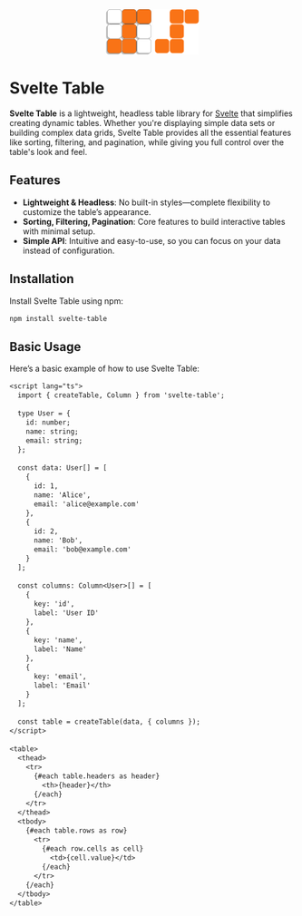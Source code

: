 <div style="text-align:center">
  <img src="sites/docs/static/logo.svg#gh-light-mode-only" width="80">
  <img src="sites/docs/static/logo-dark.svg#gh-dark-mode-only" width="80">
</div>

# Svelte Table

**Svelte Table** is a lightweight, headless table library for [Svelte](https://svelte.dev/) that simplifies creating dynamic tables. Whether you're displaying simple data sets or building complex data grids, Svelte Table provides all the essential features like sorting, filtering, and pagination, while giving you full control over the table's look and feel.

## Features

- **Lightweight & Headless**: No built-in styles—complete flexibility to customize the table’s appearance.
- **Sorting, Filtering, Pagination**: Core features to build interactive tables with minimal setup.
- **Simple API**: Intuitive and easy-to-use, so you can focus on your data instead of configuration.

## Installation

Install Svelte Table using npm:

```bash
npm install svelte-table
```

## Basic Usage

Here’s a basic example of how to use Svelte Table:

```svelte
<script lang="ts">
  import { createTable, Column } from 'svelte-table';

  type User = {
    id: number;
    name: string;
    email: string;
  };

  const data: User[] = [
    {
      id: 1,
      name: 'Alice',
      email: 'alice@example.com'
    },
    {
      id: 2,
      name: 'Bob',
      email: 'bob@example.com'
    }
  ];

  const columns: Column<User>[] = [
    {
      key: 'id',
      label: 'User ID'
    },
    {
      key: 'name',
      label: 'Name'
    },
    {
      key: 'email',
      label: 'Email'
    }
  ];

  const table = createTable(data, { columns });
</script>

<table>
  <thead>
    <tr>
      {#each table.headers as header}
        <th>{header}</th>
      {/each}
    </tr>
  </thead>
  <tbody>
    {#each table.rows as row}
      <tr>
        {#each row.cells as cell}
          <td>{cell.value}</td>
        {/each}
      </tr>
    {/each}
  </tbody>
</table>
```
